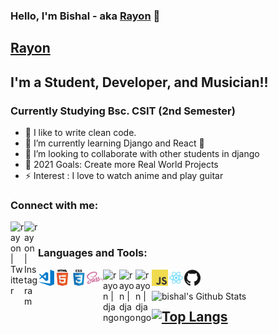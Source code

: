 ### Hello, I'm Bishal  - aka [Rayon](https://rayonrae.herokuapp.com) 👋

## [Rayon](https://rayonrae.herokuapp.com)

## I'm a Student, Developer, and Musician!!
### Currently Studying Bsc. CSIT (2nd Semester)

- 🔭 I like to write clean code.
- 🌱 I’m currently learning Django and React 🤣
- 👯 I’m looking to collaborate with other students in django
- 🥅 2021 Goals: Create more Real World Projects
- ⚡ Interest : I love to watch anime and play guitar 

### Connect with me:


[<img align="left" alt="rayon | Twitter" width="22px" src="https://cdn.jsdelivr.net/npm/simple-icons@v3/icons/twitter.svg" />][twitter]

[<img align="left" alt="rayon | Instagram" width="22px" src="https://cdn.jsdelivr.net/npm/simple-icons@v3/icons/instagram.svg" />][instagram]

<br />

### Languages and Tools:


<img align="left" alt="Visual Studio Code" width="26px" src="https://raw.githubusercontent.com/github/explore/80688e429a7d4ef2fca1e82350fe8e3517d3494d/topics/visual-studio-code/visual-studio-code.png" />
<img align="left" alt="HTML5" width="26px" src="https://raw.githubusercontent.com/github/explore/80688e429a7d4ef2fca1e82350fe8e3517d3494d/topics/html/html.png" />
<img align="left" alt="CSS3" width="26px" src="https://raw.githubusercontent.com/github/explore/80688e429a7d4ef2fca1e82350fe8e3517d3494d/topics/css/css.png" />
<img align="left" alt="Sass" width="26px" src="https://raw.githubusercontent.com/github/explore/80688e429a7d4ef2fca1e82350fe8e3517d3494d/topics/sass/sass.png" />
<img align="left" alt="rayon | django" width="26px" src="https://cdn.jsdelivr.net/npm/simple-icons@v3/icons/django.svg" />
<img align="left" alt="rayon | django" width="26px" src="https://cdn.jsdelivr.net/npm/simple-icons@v3/icons/postgresql.svg" />
<img align="left" alt="rayon | django" width="26px" src="https://cdn.jsdelivr.net/npm/simple-icons@v3/icons/mysql.svg" />
<img align="left" alt="JavaScript" width="26px" src="https://raw.githubusercontent.com/github/explore/80688e429a7d4ef2fca1e82350fe8e3517d3494d/topics/javascript/javascript.png" />
<img align="left" alt="React" width="26px" src="https://raw.githubusercontent.com/github/explore/80688e429a7d4ef2fca1e82350fe8e3517d3494d/topics/react/react.png" />
<img align="left" alt="GitHub" width="26px" src="https://raw.githubusercontent.com/github/explore/78df643247d429f6cc873026c0622819ad797942/topics/github/github.png" />

<br />
<br />


<img align="left" alt="bishal's Github Stats" src="https://github-readme-stats.vercel.app/api?username=learningnoobi&show_icons=true&hide_border=true" />

[![Top Langs](https://github-readme-stats.vercel.app/api/top-langs/?username=learningnoobi&show_icons=true&hide_border=true)](https://github.com/learningnoobi)
---


[website]: https://rayonrae.herokuapp.com

[twitter]:https://twitter.com/Rayon25955054
[instagram]: https://www.instagram.com/bishal9432/
[linkedin]: https://www.linkedin.com/in/r-a-y-o-n-r-a-e-bbb3831ba/


